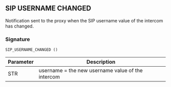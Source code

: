 ## SIP USERNAME CHANGED

Notification sent to the proxy  when the SIP username value of the intercom has changed.


### Signature

`SIP_USERNAME_CHANGED ()`


| Parameter | Description |
| --- | --- |
| STR | username = the new username value of the intercom |
